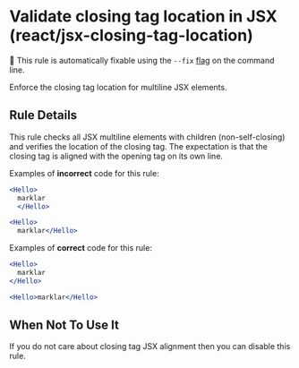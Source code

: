 # Validate closing tag location in JSX (react/jsx-closing-tag-location)

🔧 This rule is automatically fixable using the `--fix` [flag](https://eslint.org/docs/latest/user-guide/command-line-interface#--fix) on the command line.

Enforce the closing tag location for multiline JSX elements.

## Rule Details

This rule checks all JSX multiline elements with children (non-self-closing) and verifies the location of the closing tag. The expectation is that the closing tag is aligned with the opening tag on its own line.

Examples of **incorrect** code for this rule:

```jsx
<Hello>
  marklar
  </Hello>
```

```jsx
<Hello>
  marklar</Hello>
```

Examples of **correct** code for this rule:

```jsx
<Hello>
  marklar
</Hello>
```

```jsx
<Hello>marklar</Hello>
```

## When Not To Use It

If you do not care about closing tag JSX alignment then you can disable this rule.
